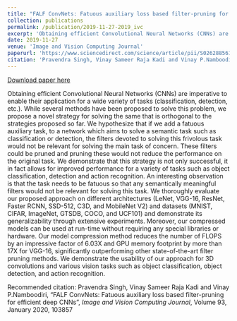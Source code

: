 ```yaml
---
title: "FALF ConvNets: Fatuous auxiliary loss based filter-pruning for efficient deep CNNs"
collection: publications
permalink: /publication/2019-11-27-2019_ivc
excerpt: 'Obtaining efficient Convolutional Neural Networks (CNNs) are imperative to enable their application for a wide variety of tasks (classification, detection, etc.). While several methods have been proposed to solve this problem, we propose a novel strategy for solving the same that is orthogonal to the strategies proposed so far. We hypothesize that if we add a fatuous auxiliary task, to a network which aims to solve a semantic task such as classification or detection, the filters devoted to solving this frivolous task would not be relevant for solving the main task of concern. These filters could be pruned and pruning these would not reduce the performance on the original task. We demonstrate that this strategy is not only successful, it in fact allows for improved performance for a variety of tasks such as object classification, detection and action recognition. An interesting observation is that the task needs to be fatuous so that any semantically meaningful filters would not be relevant for solving this task. We thoroughly evaluate our proposed approach on different architectures (LeNet, VGG-16, ResNet, Faster RCNN, SSD-512, C3D, and MobileNet V2) and datasets (MNIST, CIFAR, ImageNet, GTSDB, COCO, and UCF101) and demonstrate its generalizability through extensive experiments. Moreover, our compressed models can be used at run-time without requiring any special libraries or hardware. Our model compression method reduces the number of FLOPS by an impressive factor of 6.03X and GPU memory footprint by more than 17X for VGG-16, significantly outperforming other state-of-the-art filter pruning methods. We demonstrate the usability of our approach for 3D convolutions and various vision tasks such as object classification, object detection, and action recognition.'
date: 2019-11-27
venue: 'Image and Vision Computing Journal'
paperurl: 'https://www.sciencedirect.com/science/article/pii/S0262885619304500'
citation: 'Pravendra Singh, Vinay Sameer Raja Kadi and Vinay P.Namboodiri, “FALF ConvNets: Fatuous auxiliary loss based filter-pruning for efficient deep CNNs”, <i>Image and Vision Computing Journal</i>, Volume 93, January 2020, 103857'
---
```


<a href='https://www.sciencedirect.com/science/article/pii/S0262885619304500'>Download paper here</a>

Obtaining efficient Convolutional Neural Networks (CNNs) are imperative to enable their application for a wide variety of tasks (classification, detection, etc.). While several methods have been proposed to solve this problem, we propose a novel strategy for solving the same that is orthogonal to the strategies proposed so far. We hypothesize that if we add a fatuous auxiliary task, to a network which aims to solve a semantic task such as classification or detection, the filters devoted to solving this frivolous task would not be relevant for solving the main task of concern. These filters could be pruned and pruning these would not reduce the performance on the original task. We demonstrate that this strategy is not only successful, it in fact allows for improved performance for a variety of tasks such as object classification, detection and action recognition. An interesting observation is that the task needs to be fatuous so that any semantically meaningful filters would not be relevant for solving this task. We thoroughly evaluate our proposed approach on different architectures (LeNet, VGG-16, ResNet, Faster RCNN, SSD-512, C3D, and MobileNet V2) and datasets (MNIST, CIFAR, ImageNet, GTSDB, COCO, and UCF101) and demonstrate its generalizability through extensive experiments. Moreover, our compressed models can be used at run-time without requiring any special libraries or hardware. Our model compression method reduces the number of FLOPS by an impressive factor of 6.03X and GPU memory footprint by more than 17X for VGG-16, significantly outperforming other state-of-the-art filter pruning methods. We demonstrate the usability of our approach for 3D convolutions and various vision tasks such as object classification, object detection, and action recognition.

Recommended citation: Pravendra Singh, Vinay Sameer Raja Kadi and Vinay P.Namboodiri, “FALF ConvNets: Fatuous auxiliary loss based filter-pruning for efficient deep CNNs”, <i>Image and Vision Computing Journal</i>, Volume 93, January 2020, 103857